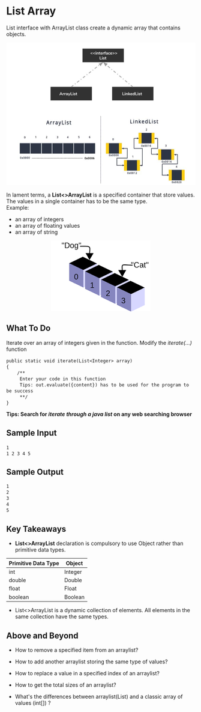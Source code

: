 # List Array
List interface with ArrayList class create a dynamic array that contains objects.

<p align="center">
 <img src="metadata/array.JPG">
</p>

In lament terms, a **List<>ArrayList** is a specified container that store values. \
The values in a single container has to be the same type. \
Example:
- an array of integers
- an array of floating values
- an array of string

<p align="center">
 <img src="metadata/container.png">
</p>

## **What To Do**
Iterate over an array of integers given in the function. Modify the _iterate(...)_ function
```
public static void iterate(List<Integer> array)
{
    /**
     Enter your code in this function
     Tips: out.evaluate({content}) has to be used for the program to be success
     **/
}
```
**Tips: Search for _iterate through a java list_ on any web searching browser**


## **Sample Input**
```
1
1 2 3 4 5
```

## **Sample Output**
```
1
2
3
4
5
```

## **Key Takeaways**
- **List<>ArrayList** declaration is compulsory to use Object rather than primitive data types.

| Primitive Data Type | Object |
| --- | ----------- |
| int | Integer |
| double | Double |
| float | Float |
| boolean  | Boolean |

- List<>ArrayList is a dynamic collection of elements. All elements in the same collection have the same types.

## **Above and Beyond**
- How to remove a specified item from an arraylist?

- How to add another arraylist storing the same type of values?

- How to replace a value in a specified index of an arraylist?

- How to get the total sizes of an arraylist?

- What's the differences between arraylist(List<Integer>) and a classic array of values (int[]) ?

